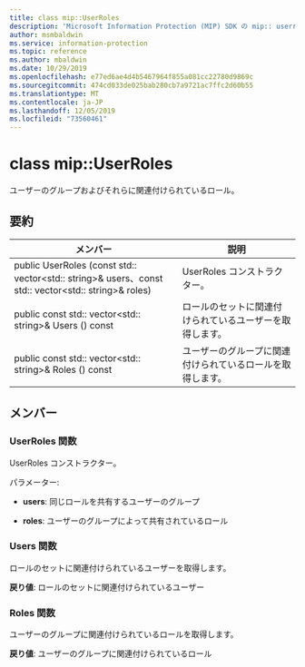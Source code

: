 ```yaml
---
title: class mip::UserRoles
description: 'Microsoft Information Protection (MIP) SDK の mip:: userroles クラスについて説明します。'
author: msmbaldwin
ms.service: information-protection
ms.topic: reference
ms.author: mbaldwin
ms.date: 10/29/2019
ms.openlocfilehash: e77ed6ae4d4b5467964f855a081cc22780d9869c
ms.sourcegitcommit: 474cd033de025bab280cb7a9721ac7ffc2d60b55
ms.translationtype: MT
ms.contentlocale: ja-JP
ms.lasthandoff: 12/05/2019
ms.locfileid: "73560461"
---
```

# <a name="class-mipuserroles"></a>class mip::UserRoles 
ユーザーのグループおよびそれらに関連付けられているロール。
  
## <a name="summary"></a>要約
 メンバー                        | 説明                                
--------------------------------|---------------------------------------------
public UserRoles (const std:: vector\<std:: string\>& users、const std:: vector\<std:: string\>& roles)  |  UserRoles コンストラクター。
public const std:: vector\<std:: string\>& Users () const  |  ロールのセットに関連付けられているユーザーを取得します。
public const std:: vector\<std:: string\>& Roles () const  |  ユーザーのグループに関連付けられているロールを取得します。
  
## <a name="members"></a>メンバー
  
### <a name="userroles-function"></a>UserRoles 関数
UserRoles コンストラクター。

パラメーター:  
* **users**: 同じロールを共有するユーザーのグループ 


* **roles**: ユーザーのグループによって共有されているロール


  
### <a name="users-function"></a>Users 関数
ロールのセットに関連付けられているユーザーを取得します。

  
**戻り値**: ロールのセットに関連付けられているユーザー
  
### <a name="roles-function"></a>Roles 関数
ユーザーのグループに関連付けられているロールを取得します。

  
**戻り値**: ユーザーのグループに関連付けられているロール